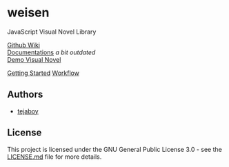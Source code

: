 # weisen
JavaScript Visual Novel Library

[Github Wiki](https://github.com/tejaboy/weisen/wiki)  
[Documentations](https://drive.google.com/open?id=1Gm0RsLQXzB08mARla8tCY09dmTOqmkkC37LqiO8-8Vo) *a bit outdated*  
[Demo Visual Novel](https://weisen.me/Game.htm?pid=1)  

[Getting Started](https://github.com/tejaboy/weisen/wiki/Getting-Started)
[Workflow](https://github.com/tejaboy/weisen/wiki/Workflow)

## Authors
* [tejaboy](https://github.com/tejaboy)

## License
This project is licensed under the GNU General Public License 3.0 - see the [LICENSE.md](https://github.com/tejaboy/weisen/blob/master/LICENSE) file for more details.
